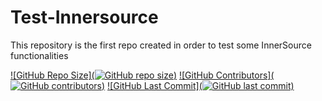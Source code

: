 # Test-Innersource
This repository is the first repo created in order to test some InnerSource functionalities 

[![GitHub Repo Size](![GitHub repo size](https://img.shields.io/github/repo-size/udachima1/test-innersource))](https://github.com/udachima1/test-innersource)
[![GitHub Contributors](![GitHub contributors](https://img.shields.io/github/contributors/udachima1/test-innersource?color=blue))](https://github.com/udachima1/test-innersource)
[![GitHub Last Commit](![GitHub last commit](https://img.shields.io/github/last-commit/udachima1/test-innersource?color=brightgreen&label=green))](https://github.com/udachima1/test-innersource)
